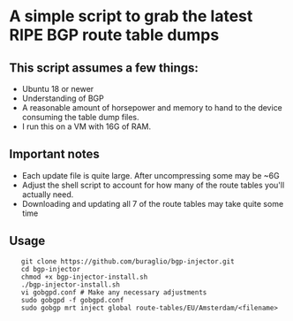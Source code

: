 # A simple script to grab the latest RIPE BGP route table dumps

## This script assumes a few things:

* Ubuntu 18 or newer
* Understanding of BGP
* A reasonable amount of horsepower and memory to hand to the device consuming the table dump files.
* I run this on a VM with 16G of RAM.

## Important notes
* Each update file is quite large. After uncompressing some may be ~6G
* Adjust the shell script to account for how many of the route tables you'll actually need.
* Downloading and updating all 7 of the route tables may take quite some time

## Usage
```
   git clone https://github.com/buraglio/bgp-injector.git
   cd bgp-injector
   chmod +x bgp-injector-install.sh
   ./bgp-injector-install.sh
   vi gobgpd.conf # Make any necessary adjustments
   sudo gobgpd -f gobgpd.conf
   sudo gobgp mrt inject global route-tables/EU/Amsterdam/<filename>
```
